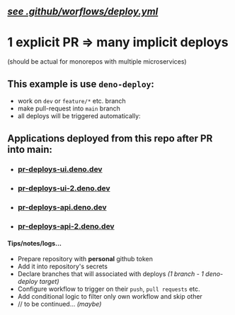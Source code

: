 ## _[see .github/worflows/deploy.yml](./.github/workflows/deploy.yml)_

# 1 explicit PR => many implicit deploys
(should be actual for monorepos with multiple microservices)

## This example is use `deno-deploy`:
* work on `dev` or `feature/*` etc. branch
* make pull-request into `main` branch
* all deploys will be triggered automatically:


## Applications deployed from this repo after PR into main:
* ### [pr-deploys-ui.deno.dev](https://pr-deploys-ui.deno.dev)
* ### [pr-deploys-ui-2.deno.dev](https://pr-deploys-ui-2.deno.dev)
* ### [pr-deploys-api.deno.dev](https://pr-deploys-api.deno.dev)
* ### [pr-deploys-api-2.deno.dev](https://pr-deploys-api-2.deno.dev)

#### Tips/notes/logs...

* Prepare repository with __personal__ github token
* Add it into repository's secrets
* Declare branches that will associated with deploys _(1 branch - 1 deno-deploy target)_
* Configure workflow to trigger on their `push`, `pull requests` etc.
* Add conditional logic to filter only own workflow and skip other
* // to be continued... _(maybe)_
